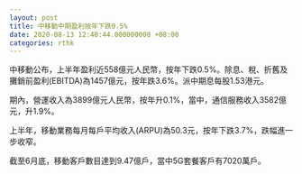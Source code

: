 ```yaml
---
layout: post
title: 中移動中期盈利按年下跌0.5%
date: 2020-08-13 12:40:44.000000000 +08:00
categories: rthk
---
```


中移動公布，上半年盈利近558億元人民幣，按年下跌0.5%。除息、稅、折舊及攤銷前盈利(EBITDA)為1457億元，按年跌3.6%。派中期息每股1.53港元。

期內，營運收入為3899億元人民幣，按年升0.1%，當中，通信服務收入3582億元，升1.9%。

上半年，移動業務每月每戶平均收入(ARPU)為50.3元，按年下跌3.7%，跌幅進一步收窄。

截至6月底，移動客戶數目達到9.47億戶，當中5G套餐客戶有7020萬戶。
